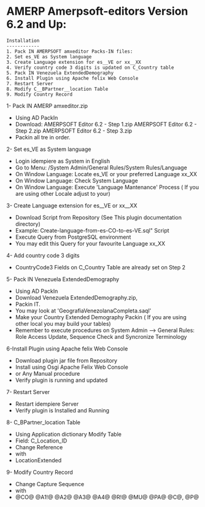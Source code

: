 
AMERP Amerpsoft-editors Version 6.2 and Up: 
==========================================

    Installation
    ------------
    1. Pack IN AMERPSOFT amxeditor Packs-IN files:
    2. Set es_VE as System language
    3. Create Language extension for es__VE or xx__XX
    4. Verify country code 3 digits is updated on C_Country table
    5. Pack IN Venezuela ExtendedDemography
    6. Install Plugin using Apache felix Web Console
    7. Restart Server
    8. Modify C__BPartner__location Table
    9. Modify Country Record

1- Pack IN AMERP amxeditor.zip
- Using AD PackIn
- Download:
    AMERPSOFT Editor 6.2 - Step 1.zip
    AMERPSOFT Editor 6.2 - Step 2.zip
    AMERPSOFT Editor 6.2 - Step 3.zip
- Packin all tre in order.
	
2- Set es_VE as System language
- Login idempiere as System in English
- Go to Menu: /System Admin/General Rules/System Rules/Language
- On Window Language: Locate es_VE or your preferred Language xx_XX
- On Window Language: Check System Language
- On Window Language: Execute 'Language Mantenance' Process
    ( If you are using other Locale adjust to your)

3- Create Language extension for es__VE or xx__XX
- Download Script from Repository (See This plugin documentation directory)
- Example:  Create-language-from-es-CO-to-es-VE.sql" Script
- Execute Query from PostgreSQL environment
- You may edit this Query for your favourite Language xx_XX

4- Add country code 3 digits
- CountryCode3 Fields on C_Country Table are already set on Step 2

5- Pack IN Venezuela ExtendedDemography
- Using AD PackIn
- Download  Venezuela ExtendedDemography.zip, 
- Packin IT.
- You may look at 'GeografiaVenezolanaCompleta.saql'
- Make your Country Extended Demography Packin
    ( If you are using other local you may build your tables)
- Remember to execute procedures on System Admin --> General Rules: 
    Role Access Update, Sequence Check and Syncronize Terminology

6-Install Plugin using Apache felix Web Console
- Download plugin jar file from Repository
- Install using Osgi Apache Felix Web Console
- or Any Manual procedure
- Verify plugin is running and updated

7- Restart Server
- Restart idempiere Server 
- Verify plugin is Installed and Running

8- C_BPartner_location Table
- Using Application dictionary Modify Table
- Field: C_Location_ID
- Change Reference 
- with 
- LocationExtended

9- Modify Country Record
- Change Capture Sequence
-    with
- @CO@ @A1!@ @A2@ @A3@ @A4@  @R!@ @MU@ @PA@ @C@, @P@ 
